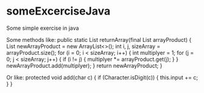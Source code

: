 # someExcerciseJava
Some simple exercise in java

Some methods like:
public static List<Integer> returnArray(final List<Integer> arrayProduct) {
		List<Integer> newArrayProduct = new ArrayList<>();
		int i, j, sizeArray = arrayProduct.size();
		for (i = 0; i < sizeArray; i++) {
			int multiplyer = 1;
			for (j = 0; j < sizeArray; j++) {
				if (i != j) {
					multiplyer *= arrayProduct.get(j);
				}
			}
			newArrayProduct.add(multiplyer);
		}
		return newArrayProduct;
	}

Or like:
protected void add(char c) {
		if (Character.isDigit(c)) {
			this.input += c;
		}
	}
